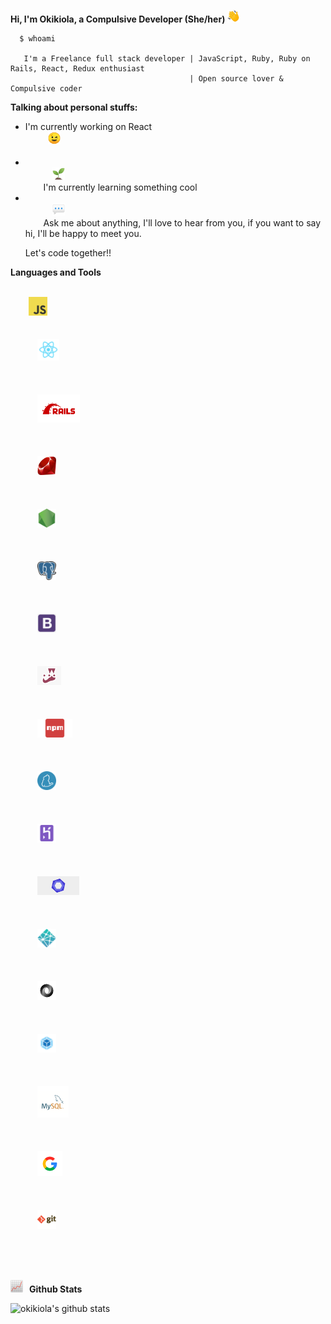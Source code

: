 **Hi, I'm Okikiola, a Compulsive Developer  (She/her)**<span style="padding-right:15px">
<img src="images/1f44b.png" height="20"></span>

```
  $ whoami

   I'm a Freelance full stack developer | JavaScript, Ruby, Ruby on Rails, React, Redux enthusiast
                                        | Open source lover & Compulsive coder

```
<p>
  <strong>Talking about personal stuffs:</strong>
</p>
<ul>
  <li> I'm currently working on React
  <code>
     <img src="images/1f609.png" height="20">
  </code>
  </li>
  <li>
    <code>
      <img src="images/flower.png" height="20">
    </code>
      I'm currently learning something cool 
  </li>
  <li>
    <code>
      <img src="images/1f4ac.png" height="20">
    </code>
    Ask me about anything, I'll love to hear from you, if you want to say hi, I'll be happy to meet you.

Let's code together!!
  </li>
</ul>

**Languages and Tools**

<p>
  <code>
    <img src="images/javascript.png" height="30" style="max-width:100%;">
  </code>
  <code>
    <span>
      <img src="images/react.png" height="35" style="max-width:100%;">
    </span>
  </code>
  <code>
    <span>
      <img src="images/rails.png" height="45" style="max-width:100%;">
    </span>
  </code>
  <code>
    <span>
      <img src="images/ruby.jpeg" height="30" style="max-width:100%;">
    </span>
  </code>
  <code>
    <span>
      <img src="images/nodejs.png" height="30" style="max-width:100%;">
    </span>
  </code>
  <code>
    <span>
      <img src="images/postgresql.png" height="30" style="max-width:100%;">
    </span>
  </code>
  <code>
    <span>
      <img src="images/bootstrap.png" height="30" style="max-width:100%;">
    </span>
  </code>
  <code>
    <span>
      <img src="images/jest.png" height="30" style="max-width:100%;">
    </span>
  </code>
  <code>
    <span>
      <img src="images/npm.png" height="30" style="max-width:100%;">
    </span>
  </code>
  <code>
    <span>
      <img src="images/yarn.png" height="30" style="max-width:100%;">
    </span>
  </code>
  <code>
    <span>
      <img src="images/heroku.webp" height="30" style="max-width:100%;">
    </span>
  </code>
  <code>
    <span>
      <img src="images/eslint.jpg" height="30" style="max-width:100%;">
    </span>
  </code>
  <code>
    <span>
      <img src="images/netlify.png" height="30" style="max-width:100%;">
    </span>
  </code>
  <code>
    <span>
      <img src="images/json.jpeg" height="30" style="max-width:100%;">
    </span>
  </code>
  <code>
    <span>
      <img src="images/webpack.png" height="30" style="max-width:100%;">
    </span>
  </code>
  <code>
    <span>
      <img src="images/mysql.png" height="50" style="max-width:100%;">
    </span>
  </code>
  <code>
    <span>
      <img src="images/google.png" height="40" style="max-width:100%;">
    </span>
  </code>
  <code>
    <span>
      <img src="images/git.png" height="30" style="max-width:100%;">
    </span>
  </code>
</p>

&nbsp;

**<span style="padding-right:10px">
  <img src="images/1f4c8.png" width="20px"></span>Github Stats**

![okikiola's github stats](https://github-readme-stats.vercel.app/api?username=okikiola11&theme=merko)
